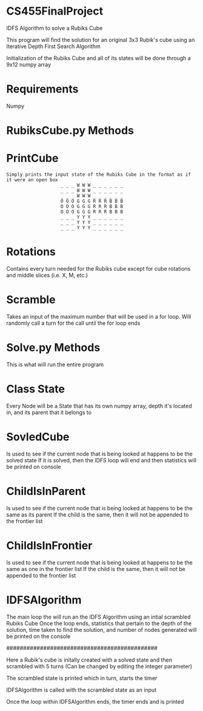 # CS455FinalProject
IDFS Algorithm to solve a Rubiks Cube


This program will find the solution for an original 3x3 Rubik's cube using an Iterative Depth First Search Algorithm

Initialization of the Rubiks Cube and all of its states will be done through a 9x12 numpy array

# Requirements
Numpy

# RubiksCube.py Methods
  # PrintCube
    Simply prints the input state of the Rubiks Cube in the format as if it were an open box
                        _ _ _ W W W _ _ _ _ _ _
                        _ _ _ W W W _ _ _ _ _ _
                        _ _ _ W W W _ _ _ _ _ _
                        O O O G G G R R R B B B
                        O O O G G G R R R B B B
                        O O O G G G R R R B B B
                        _ _ _ Y Y Y _ _ _ _ _ _
                        _ _ _ Y Y Y _ _ _ _ _ _
                        _ _ _ Y Y Y _ _ _ _ _ _
                        
   # Rotations
  Contains every turn needed for the Rubiks cube except for cube rotations and middle slices (i.e. X, M, etc.)
    
   # Scramble
  Takes an input of the maximum number that will be used in a for loop. Will randomly call a turn for the call until the for loop ends
    
# Solve.py Methods
This is what will run the entire program

  # Class State
  Every Node will be a State that has its own numpy array, depth it's located in, and its parent that it belongs to
  
  # SovledCube
  Is used to see if the current node that is being looked at happens to be the solved state
  If it is solved, then the IDFS loop will end and then statistics will be printed on console
  
  # ChildIsInParent
  Is used to see if the current node that is being looked at happens to be the same as its parent
  If the child is the same, then it will not be appended to the frontier list
  
  # ChildIsInFrontier
  Is used to see if the current node that is being looked at happens to be the same as one in the frontier list
  If the child is the same, then it will not be appended to the frontier list
  
  # IDFSAlgorithm
  The main loop the will run an the IDFS Algorithm using an intial scrambled Rubiks Cube
  Once the loop ends, statistics that pertain to the depth of the solution, time taken to find the solution, and number of nodes 
  generated will be printed on the console

  #############################################
  
  Here a Rubik's cube is initally created with a solved state and then scrambled with 5 turns (Can be changed by editing the integer       parameter)
  
  The scrambled state is printed which in turn, starts the timer 
  
  IDFSAlgorithm is called with the scrambled state as an input
  
  Once the loop within IDFSAlgorithm ends, the timer ends and is printed
